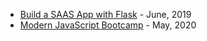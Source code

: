 - [Build a SAAS App with Flask] - June, 2019
- [Modern JavaScript Bootcamp] - May, 2020

[Build a SAAS App with Flask]: https://buildasaasappwithflask.com/?utm_source=nj&utm_medium=website&utm_campaign=/courses/
[Modern JavaScript Bootcamp]: https://www.udemy.com/course/modern-javascript/
